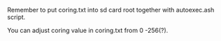Remember to put coring.txt into sd card root together with autoexec.ash script.

You can adjust coring value in coring.txt from 0 -256(?).